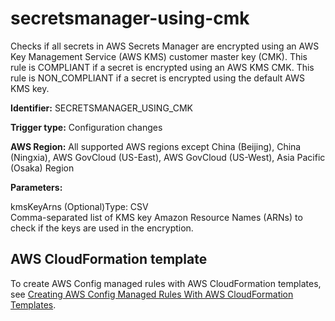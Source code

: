 # secretsmanager\-using\-cmk<a name="secretsmanager-using-cmk"></a>

Checks if all secrets in AWS Secrets Manager are encrypted using an AWS Key Management Service \(AWS KMS\) customer master key \(CMK\)\. This rule is COMPLIANT if a secret is encrypted using an AWS KMS CMK\. This rule is NON\_COMPLIANT if a secret is encrypted using the default AWS KMS key\.

**Identifier:** SECRETSMANAGER\_USING\_CMK

**Trigger type:** Configuration changes

**AWS Region:** All supported AWS regions except China \(Beijing\), China \(Ningxia\), AWS GovCloud \(US\-East\), AWS GovCloud \(US\-West\), Asia Pacific \(Osaka\) Region

**Parameters:**

kmsKeyArns \(Optional\)Type: CSV  
Comma\-separated list of KMS key Amazon Resource Names \(ARNs\) to check if the keys are used in the encryption\.

## AWS CloudFormation template<a name="w29aac11c33c17b7d335c15"></a>

To create AWS Config managed rules with AWS CloudFormation templates, see [Creating AWS Config Managed Rules With AWS CloudFormation Templates](aws-config-managed-rules-cloudformation-templates.md)\.